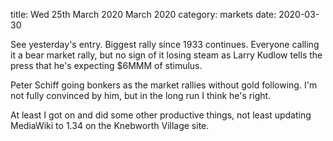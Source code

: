 title:  Wed 25th March 2020 March 2020
category: markets
date: 2020-03-30

See yesterday's entry. Biggest rally since 1933 continues. Everyone calling it a bear market rally, but no sign of it losing steam as Larry Kudlow tells the press that he's expecting $6MMM of stimulus.

Peter Schiff going bonkers as the market rallies without gold following. I'm not fully convinced by him, but in the long run I think he's right.

At least I got on and did some other productive things, not least updating MediaWiki to 1.34 on the Knebworth Village site.

